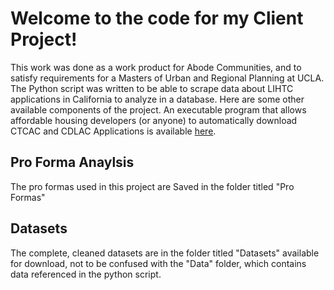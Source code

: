 # Welcome to the code for my Client Project! 

This work was done as a work product for Abode Communities, and to satisfy requirements for a Masters of Urban and Regional Planning at UCLA. The Python script was written to be able to scrape data about LIHTC applications in California to analyze in a database. Here are some other available components of the project. An executable program that allows affordable housing developers (or anyone) to automatically download CTCAC and CDLAC Applications is available [here](https://github.com/cengelh1/CTCAC_Downloader). 

## Pro Forma Anaylsis 
The pro formas used in this project are Saved in the folder titled "Pro Formas" 

## Datasets
The complete, cleaned datasets are in the folder titled "Datasets" available for download, not to be confused with the "Data" folder, which contains data referenced in the python script. 

